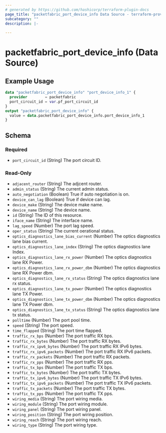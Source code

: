 ```yaml
---
# generated by https://github.com/hashicorp/terraform-plugin-docs
page_title: "packetfabric_port_device_info Data Source - terraform-provider-packetfabric"
subcategory: ""
description: |-
  
---
```


# packetfabric_port_device_info (Data Source)



## Example Usage

```terraform
data "packetfabric_port_device_info" "port_device_info_1" {
  provider        = packetfabric
  port_circuit_id = var.pf_port_circuit_id
}
output "packetfabric_port_device_info" {
  value = data.packetfabric_port_device_info.port_device_info_1
}
```

<!-- schema generated by tfplugindocs -->
## Schema

### Required

- `port_circuit_id` (String) The port circuit ID.

### Read-Only

- `adjacent_router` (String) The adjcent router.
- `admin_status` (String) The current admin status.
- `auto_negotiation` (Boolean) True if auto negotiation is on.
- `device_can_lag` (Boolean) True if device can lag.
- `device_make` (String) The device make name.
- `device_name` (String) The device name.
- `id` (String) The ID of this resource.
- `iface_name` (String) The interface name.
- `lag_speed` (Number) The port lag speed.
- `oper_status` (String) The current oerational status.
- `optics_diagnostics_lane_bias_current` (Number) The optics diagnostics lane bias current.
- `optics_diagnostics_lane_index` (String) The optics diagnostics lane Index.
- `optics_diagnostics_lane_rx_power` (Number) The optics diagnostics lane RX Power.
- `optics_diagnostics_lane_rx_power_dbm` (Number) The optics diagnostics lane RX Power dbm.
- `optics_diagnostics_lane_rx_status` (String) The optics diagnostics lane rx status.
- `optics_diagnostics_lane_tx_power` (Number) The optics diagnostics lane TX Power.
- `optics_diagnostics_lane_tx_power_dbm` (Number) The optics diagnostics lane TX Power dbm.
- `optics_diagnostics_lane_tx_status` (String) The optics diagnostics lane tx status.
- `polltime` (Number) The port pool time.
- `speed` (String) The port speed.
- `time_flapped` (String) The port time flapped.
- `traffic_rx_bps` (Number) The port traffic RX bps.
- `traffic_rx_bytes` (Number) The port traffic RX bytes.
- `traffic_rx_ipv6_bytes` (Number) The port traffic RX IPv6 bytes.
- `traffic_rx_ipv6_packets` (Number) The port traffic RX IPv6 packets.
- `traffic_rx_packets` (Number) The port traffic RX packets.
- `traffic_rx_pps` (Number) The port traffic RX pps.
- `traffic_tx_bps` (Number) The port traffic TX bps.
- `traffic_tx_bytes` (Number) The port traffic TX bytes.
- `traffic_tx_ipv6_bytes` (Number) The port traffic TX IPv6 bytes.
- `traffic_tx_ipv6_packets` (Number) The port traffic TX IPv6 packets.
- `traffic_tx_packets` (Number) The port traffic TX bytes.
- `traffic_tx_pps` (Number) The port traffic TX pps.
- `wiring_media` (String) The port wiring media.
- `wiring_module` (String) The port wiring module.
- `wiring_panel` (String) The port wiring panel.
- `wiring_position` (String) The port wiring position.
- `wiring_reach` (String) The port wiring reach.
- `wiring_type` (String) The port wiring type.


